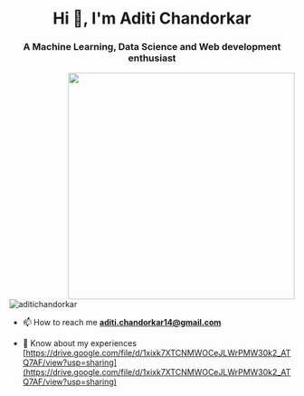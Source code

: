 <h1 align="center">Hi 👋, I'm Aditi Chandorkar</h1>
<h3 align="center">A Machine Learning, Data Science and Web development enthusiast</h3>
<img align="right" src="https://camo.githubusercontent.com/8e033c50da3bd665628a2dcb2ffe97e0c57c7e93e03c3251d7d40a1ac55f5ec4/68747470733a2f2f6d656469612e74656e6f722e636f6d2f696d616765732f37646234656161336534373237326338653538656530313866633339306237642f74656e6f722e676966" width=400>

<p align="left"> <img src="https://komarev.com/ghpvc/?username=aditichandorkar&label=Profile%20views&color=0e75b6&style=flat" alt="aditichandorkar" /> </p>



- 📫 How to reach me **aditi.chandorkar14@gmail.com**

- 📄 Know about my experiences [https://drive.google.com/file/d/1xixk7XTCNMWOCeJLWrPMW30k2_ATQ7AF/view?usp=sharing](https://drive.google.com/file/d/1xixk7XTCNMWOCeJLWrPMW30k2_ATQ7AF/view?usp=sharing)

